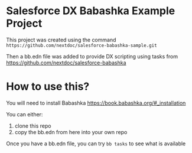 # Salesforce DX Babashka Example Project

This project was created using the command `https://github.com/nextdoc/salesforce-babashka-sample.git` 

Then a bb.edn file was added to provide DX scripting using tasks from https://github.com/nextdoc/salesforce-babashka

# How to use this?

You will need to install Babashka https://book.babashka.org/#_installation

You can either:
1. clone this repo
2. copy the bb.edn from here into your own repo 

Once you have a bb.edn file, you can try `bb tasks` to see what is available